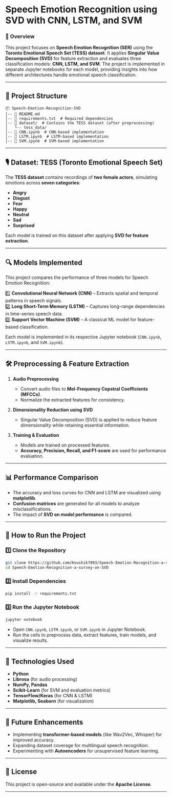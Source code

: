 # **Speech Emotion Recognition using SVD with CNN, LSTM, and SVM**  

### 🎯 **Overview**  
This project focuses on **Speech Emotion Recognition (SER)** using the **Toronto Emotional Speech Set (TESS) dataset**. It applies **Singular Value Decomposition (SVD)** for feature extraction and evaluates three classification models: **CNN, LSTM, and SVM**. The project is implemented in separate Jupyter notebooks for each model, providing insights into how different architectures handle emotional speech classification.  

---

## 📂 **Project Structure**  

```
📦 Speech-Emotion-Recognition-SVD
│-- 📜 README.md
│-- 📜 requirements.txt  # Required dependencies
│-- 📂 dataset/  # Contains the TESS dataset (after preprocessing)
│   └-- tess_data/  
│-- 📜 CNN.ipynb  # CNN-based implementation
│-- 📜 LSTM.ipynb  # LSTM-based implementation
│-- 📜 SVM.ipynb  # SVM-based implementation
```

---

## 🎙️ **Dataset: TESS (Toronto Emotional Speech Set)**  
The **TESS dataset** contains recordings of **two female actors**, simulating emotions across **seven categories**:  

- **Angry**
- **Disgust**
- **Fear**
- **Happy**
- **Neutral**
- **Sad**
- **Surprised**  

Each model is trained on this dataset after applying **SVD for feature extraction**.

---

## 🔍 **Models Implemented**  
This project compares the performance of three models for Speech Emotion Recognition:  

1️⃣ **Convolutional Neural Network (CNN)** – Extracts spatial and temporal patterns in speech signals.  
2️⃣ **Long Short-Term Memory (LSTM)** – Captures long-range dependencies in time-series speech data.  
3️⃣ **Support Vector Machine (SVM)** – A classical ML model for feature-based classification.  

Each model is implemented in its respective Jupyter notebook (`CNN.ipynb`, `LSTM.ipynb`, and `SVM.ipynb`).  

---

## 🛠 **Preprocessing & Feature Extraction**  
1. **Audio Preprocessing**  
   - Convert audio files to **Mel-Frequency Cepstral Coefficients (MFCCs)**.  
   - Normalize the extracted features for consistency.  

2. **Dimensionality Reduction using SVD**  
   - Singular Value Decomposition (SVD) is applied to reduce feature dimensionality while retaining essential information.  

3. **Training & Evaluation**  
   - Models are trained on processed features.  
   - **Accuracy, Precision, Recall, and F1-score** are used for performance evaluation.  

---

## 📊 **Performance Comparison**  
- The accuracy and loss curves for CNN and LSTM are visualized using **matplotlib**.  
- **Confusion matrices** are generated for all models to analyze misclassifications.  
- The impact of **SVD on model performance** is compared.  

---

## 🚀 **How to Run the Project**  

### 1️⃣ **Clone the Repository**  
```bash
git clone https://github.com/Koushik7893/Speech-Emotion-Recognition-a-survey-on-SVD.git
cd Speech-Emotion-Recognition-a-survey-on-SVD
```

### 2️⃣ **Install Dependencies**  
```bash
pip install -r requirements.txt
```

### 3️⃣ **Run the Jupyter Notebook**  
```bash
jupyter notebook
```
- Open `CNN.ipynb`, `LSTM.ipynb`, or `SVM.ipynb` in Jupyter Notebook.  
- Run the cells to preprocess data, extract features, train models, and visualize results.  

---

## 📌 **Technologies Used**  
- **Python**  
- **Librosa** (for audio processing)  
- **NumPy, Pandas**  
- **Scikit-Learn** (for SVM and evaluation metrics)  
- **TensorFlow/Keras** (for CNN & LSTM)  
- **Matplotlib, Seaborn** (for visualization)  

---

## 🔮 **Future Enhancements**  
- Implementing **transformer-based models** (like Wav2Vec, Whisper) for improved accuracy.  
- Expanding dataset coverage for multilingual speech recognition.  
- Experimenting with **Autoencoders** for unsupervised feature learning.  

---


## 📜 **License**  
This project is open-source and available under the **Apache License**.  

---
